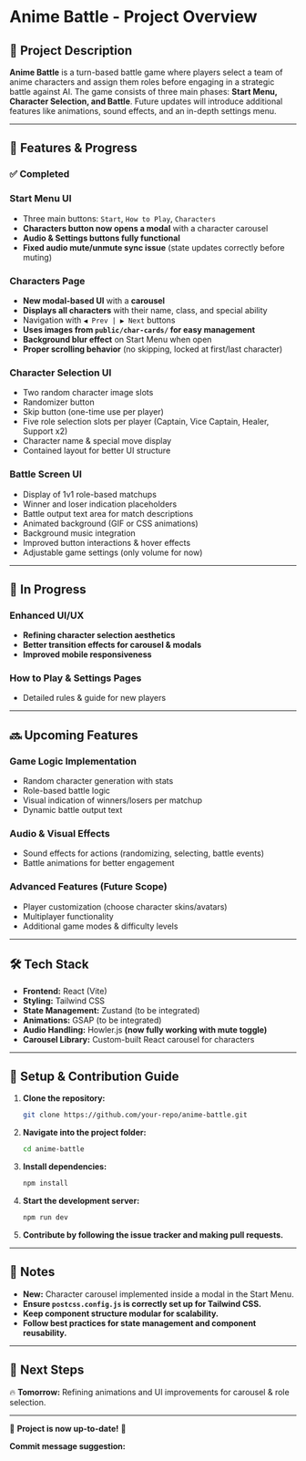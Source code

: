 # Anime Battle - Project Overview

## 📌 Project Description

**Anime Battle** is a turn-based battle game where players select a team of anime characters and assign them roles before engaging in a strategic battle against AI. The game consists of three main phases: **Start Menu, Character Selection, and Battle**. Future updates will introduce additional features like animations, sound effects, and an in-depth settings menu.

---

## 🎯 Features & Progress

### ✅ Completed

### **Start Menu UI**

- Three main buttons: `Start`, `How to Play`, `Characters`
- **Characters button now opens a modal** with a character carousel
- **Audio & Settings buttons fully functional**
- **Fixed audio mute/unmute sync issue** (state updates correctly before muting)

### **Characters Page**

- **New modal-based UI** with a **carousel**
- **Displays all characters** with their name, class, and special ability
- Navigation with `◀ Prev | ▶ Next` buttons
- **Uses images from `public/char-cards/` for easy management**
- **Background blur effect** on Start Menu when open
- **Proper scrolling behavior** (no skipping, locked at first/last character)

### **Character Selection UI**

- Two random character image slots
- Randomizer button
- Skip button (one-time use per player)
- Five role selection slots per player (Captain, Vice Captain, Healer, Support x2)
- Character name & special move display
- Contained layout for better UI structure

### **Battle Screen UI**

- Display of 1v1 role-based matchups
- Winner and loser indication placeholders
- Battle output text area for match descriptions
- Animated background (GIF or CSS animations)
- Background music integration
- Improved button interactions & hover effects
- Adjustable game settings (only volume for now)

---

## 🚧 In Progress

### **Enhanced UI/UX**

- **Refining character selection aesthetics**
- **Better transition effects for carousel & modals**
- **Improved mobile responsiveness**

### **How to Play & Settings Pages**

- Detailed rules & guide for new players

---

## 🔜 Upcoming Features

### **Game Logic Implementation**

- Random character generation with stats
- Role-based battle logic
- Visual indication of winners/losers per matchup
- Dynamic battle output text

### **Audio & Visual Effects**

- Sound effects for actions (randomizing, selecting, battle events)
- Battle animations for better engagement

### **Advanced Features (Future Scope)**

- Player customization (choose character skins/avatars)
- Multiplayer functionality
- Additional game modes & difficulty levels

---

## 🛠 Tech Stack

- **Frontend:** React (Vite)
- **Styling:** Tailwind CSS
- **State Management:** Zustand (to be integrated)
- **Animations:** GSAP (to be integrated)
- **Audio Handling:** Howler.js **(now fully working with mute toggle)**
- **Carousel Library:** Custom-built React carousel for characters

---

## 🔧 Setup & Contribution Guide

1. **Clone the repository:**
   ```sh
   git clone https://github.com/your-repo/anime-battle.git
   ```
2. **Navigate into the project folder:**
   ```sh
   cd anime-battle
   ```
3. **Install dependencies:**
   ```sh
   npm install
   ```
4. **Start the development server:**
   ```sh
   npm run dev
   ```
5. **Contribute by following the issue tracker and making pull requests.**

---

## 📌 Notes

- **New:** Character carousel implemented inside a modal in the Start Menu.
- **Ensure `postcss.config.js` is correctly set up for Tailwind CSS.**
- **Keep component structure modular for scalability.**
- **Follow best practices for state management and component reusability.**

---

## 📢 Next Steps

🔥 **Tomorrow:** Refining animations and UI improvements for carousel & role selection.

---

🚀 **Project is now up-to-date!** 🚀

**Commit message suggestion:**

```sh

```
